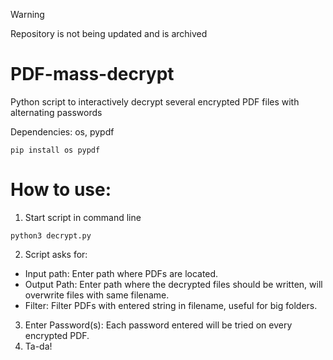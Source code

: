 >[!WARNING]
>Repository is not being updated and is archived

# PDF-mass-decrypt
Python script to interactively decrypt several encrypted PDF files with alternating passwords

Dependencies: os, pypdf
```
pip install os pypdf
```

# How to use:

1. Start script in command line
```
python3 decrypt.py
```
2. Script asks for:
  - Input path: Enter path where PDFs are located.
  - Output Path: Enter path where the decrypted files should be written, will overwrite files with same filename.
  - Filter: Filter PDFs with entered string in filename, useful for big folders.
3. Enter Password(s): Each password entered will be tried on every encrypted PDF.
4. Ta-da!
